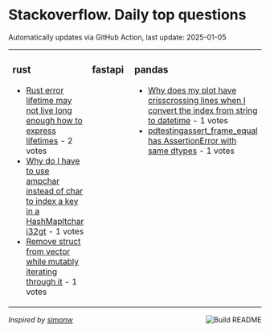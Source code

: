 # Stackoverflow. Daily top questions 

Automatically updates via GitHub Action, last update: <!-- date starts -->2025-01-05<!-- date ends -->


<table><tr><td valign="top" width="33%">

### rust
<!-- rust starts -->
* [Rust error lifetime may not live long enough how to express lifetimes](https://stackoverflow.com/questions/79328290/rust-error-lifetime-may-not-live-long-enough-how-to-express-lifetimes) - 2 votes
* [Why do I have to use ampchar instead of char to index a key in a HashMapltchar i32gt](https://stackoverflow.com/questions/79329971/why-do-i-have-to-use-char-instead-of-char-to-index-a-key-in-a-hashmapchar-i32) - 1 votes
* [Remove struct from vector while mutably iterating through it](https://stackoverflow.com/questions/79328411/remove-struct-from-vector-while-mutably-iterating-through-it) - 1 votes
<!-- rust ends -->
</td><td valign="top" width="34%">


### fastapi
<!-- fastapi starts -->

<!-- fastapi ends -->
</td><td valign="top" width="34%">


### pandas
<!-- pandas starts -->
* [Why does my plot have crisscrossing lines when I convert the index from string to datetime](https://stackoverflow.com/questions/79329930/why-does-my-plot-have-criss-crossing-lines-when-i-convert-the-index-from-string) - 1 votes
* [pdtestingassert_frame_equal has AssertionError with same dtypes](https://stackoverflow.com/questions/79331430/pd-testing-assert-frame-equal-has-assertionerror-with-same-dtypes) - 1 votes
<!-- pandas ends -->
</td></tr></table>

<a href="https://github.com/hp0404/hp0404/actions"><img src="https://github.com/hp0404/hp0404/workflows/Build%20README/badge.svg" align="right" alt="Build README"></a> <p>*Inspired by  [simonw](https://github.com/simonw/simonw)*</p>
